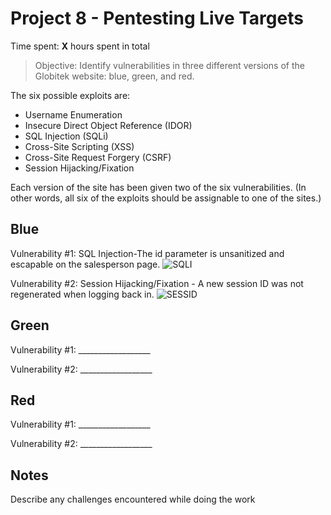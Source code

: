 # Project 8 - Pentesting Live Targets

Time spent: **X** hours spent in total

> Objective: Identify vulnerabilities in three different versions of the Globitek website: blue, green, and red.

The six possible exploits are:
* Username Enumeration
* Insecure Direct Object Reference (IDOR)
* SQL Injection (SQLi)
* Cross-Site Scripting (XSS)
* Cross-Site Request Forgery (CSRF)
* Session Hijacking/Fixation

Each version of the site has been given two of the six vulnerabilities. (In other words, all six of the exploits should be assignable to one of the sites.)

## Blue

Vulnerability #1: SQL Injection-The id parameter is unsanitized and escapable on the salesperson page.
<img src='https://github.com/mostafizur188/week8/blob/master/image1.gif' title = 'SQLI' alt ='SQLI' />

Vulnerability #2: Session Hijacking/Fixation - A new session ID was not regenerated when logging back in.
<img src='https://github.com/mostafizur188/week8/blob/master/image2.gif' title ='SESSID' alt ='SESSID' />


## Green

Vulnerability #1: __________________

Vulnerability #2: __________________


## Red

Vulnerability #1: __________________

Vulnerability #2: __________________


## Notes

Describe any challenges encountered while doing the work
